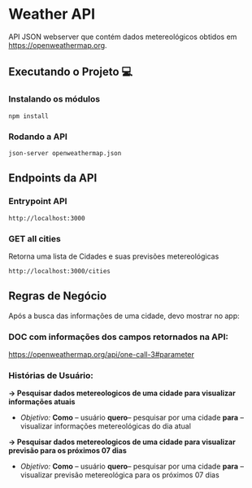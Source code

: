 # Weather API

API JSON webserver que contém dados metereológicos obtidos em https://openweathermap.org.


## Executando o Projeto 💻
### Instalando os módulos

````
npm install
````

### Rodando a API

````
json-server openweathermap.json
````

## Endpoints da API

### Entrypoint API
````
http://localhost:3000
````

### GET all cities
Retorna uma lista de Cidades e suas previsões metereológicas
````
http://localhost:3000/cities
````

## Regras de Negócio

Após a busca das informações de uma cidade, devo mostrar no app:

### DOC com informações dos campos retornados na API:
https://openweathermap.org/api/one-call-3#parameter

### **Histórias de Usuário:**

**-> Pesquisar dados metereologicos de uma cidade para visualizar informações atuais**
-  *Objetivo:*
	**Como** – usuário
	**quero**– pesquisar por uma cidade
	**para** – visualizar informações metereológicas do dia atual 
	
**-> Pesquisar dados metereologicos de uma cidade para visualizar previsão para os próximos 07 dias**
-  *Objetivo:*
	**Como** – usuário
	**quero**– pesquisar por uma cidade
	**para** – visualizar previsão metereológica para os próximos 07 dias 


